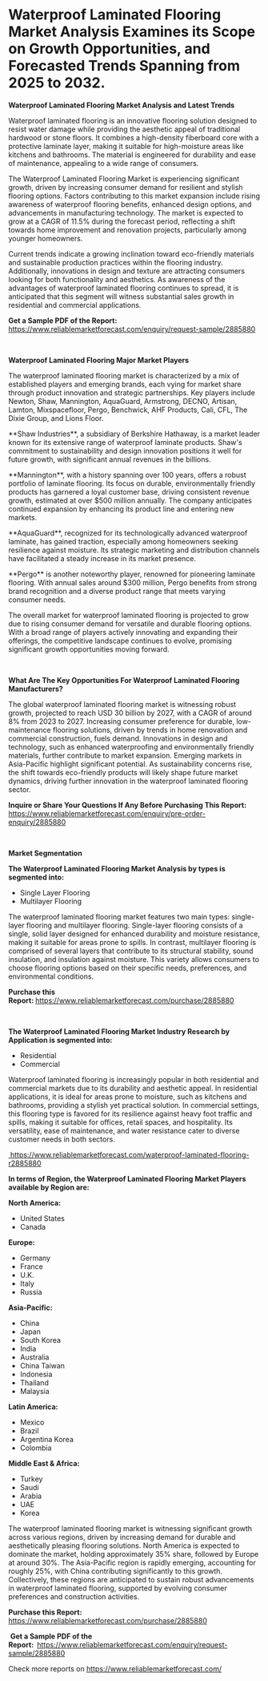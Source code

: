 <p><h1>Waterproof Laminated Flooring Market Analysis Examines its Scope on Growth Opportunities, and Forecasted Trends Spanning from 2025 to 2032.</h1></p><p><strong>Waterproof Laminated Flooring Market Analysis and Latest Trends</strong></p>
<p><p>Waterproof laminated flooring is an innovative flooring solution designed to resist water damage while providing the aesthetic appeal of traditional hardwood or stone floors. It combines a high-density fiberboard core with a protective laminate layer, making it suitable for high-moisture areas like kitchens and bathrooms. The material is engineered for durability and ease of maintenance, appealing to a wide range of consumers.</p><p>The Waterproof Laminated Flooring Market is experiencing significant growth, driven by increasing consumer demand for resilient and stylish flooring options. Factors contributing to this market expansion include rising awareness of waterproof flooring benefits, enhanced design options, and advancements in manufacturing technology. The market is expected to grow at a CAGR of 11.5% during the forecast period, reflecting a shift towards home improvement and renovation projects, particularly among younger homeowners.</p><p>Current trends indicate a growing inclination toward eco-friendly materials and sustainable production practices within the flooring industry. Additionally, innovations in design and texture are attracting consumers looking for both functionality and aesthetics. As awareness of the advantages of waterproof laminated flooring continues to spread, it is anticipated that this segment will witness substantial sales growth in residential and commercial applications.</p></p>
<p><strong>Get a Sample PDF of the Report:&nbsp;</strong> <a href="https://www.reliablemarketforecast.com/enquiry/request-sample/2885880?utm_campaign=2315&utm_medium=2&utm_source=Github&utm_content=ia&utm_term=13032025&utm_id=waterproof-laminated-flooring">https://www.reliablemarketforecast.com/enquiry/request-sample/2885880</a></p>
<p>&nbsp;</p>
<p><strong>Waterproof Laminated Flooring Major Market Players</strong></p>
<p><p>The waterproof laminated flooring market is characterized by a mix of established players and emerging brands, each vying for market share through product innovation and strategic partnerships. Key players include Newton, Shaw, Mannington, AquaGuard, Armstrong, DECNO, Artisan, Lamton, Mixspacefloor, Pergo, Benchwick, AHF Products, Cali, CFL, The Dixie Group, and Lions Floor.</p><p>**Shaw Industries**, a subsidiary of Berkshire Hathaway, is a market leader known for its extensive range of waterproof laminate products. Shaw's commitment to sustainability and design innovation positions it well for future growth, with significant annual revenues in the billions.</p><p>**Mannington**, with a history spanning over 100 years, offers a robust portfolio of laminate flooring. Its focus on durable, environmentally friendly products has garnered a loyal customer base, driving consistent revenue growth, estimated at over $500 million annually. The company anticipates continued expansion by enhancing its product line and entering new markets.</p><p>**AquaGuard**, recognized for its technologically advanced waterproof laminate, has gained traction, especially among homeowners seeking resilience against moisture. Its strategic marketing and distribution channels have facilitated a steady increase in its market presence.</p><p>**Pergo** is another noteworthy player, renowned for pioneering laminate flooring. With annual sales around $300 million, Pergo benefits from strong brand recognition and a diverse product range that meets varying consumer needs.</p><p>The overall market for waterproof laminated flooring is projected to grow due to rising consumer demand for versatile and durable flooring options. With a broad range of players actively innovating and expanding their offerings, the competitive landscape continues to evolve, promising significant growth opportunities moving forward.</p></p>
<p>&nbsp;</p>
<p><strong>What Are The Key Opportunities For Waterproof Laminated Flooring Manufacturers?</strong></p>
<p><p>The global waterproof laminated flooring market is witnessing robust growth, projected to reach USD 30 billion by 2027, with a CAGR of around 8% from 2023 to 2027. Increasing consumer preference for durable, low-maintenance flooring solutions, driven by trends in home renovation and commercial construction, fuels demand. Innovations in design and technology, such as enhanced waterproofing and environmentally friendly materials, further contribute to market expansion. Emerging markets in Asia-Pacific highlight significant potential. As sustainability concerns rise, the shift towards eco-friendly products will likely shape future market dynamics, driving further innovation in the waterproof laminated flooring sector.</p></p>
<p><strong>Inquire or Share Your Questions If Any Before Purchasing This Report:</strong> <a href="https://www.reliablemarketforecast.com/enquiry/pre-order-enquiry/2885880?utm_campaign=2315&utm_medium=2&utm_source=Github&utm_content=ia&utm_term=13032025&utm_id=waterproof-laminated-flooring">https://www.reliablemarketforecast.com/enquiry/pre-order-enquiry/2885880</a></p>
<p>&nbsp;</p>
<p><strong>Market Segmentation</strong></p>
<p><strong>The Waterproof Laminated Flooring Market Analysis by types is segmented into:</strong></p>
<p><ul><li>Single Layer Flooring</li><li>Multilayer Flooring</li></ul></p>
<p><p>The waterproof laminated flooring market features two main types: single-layer flooring and multilayer flooring. Single-layer flooring consists of a single, solid layer designed for enhanced durability and moisture resistance, making it suitable for areas prone to spills. In contrast, multilayer flooring is comprised of several layers that contribute to its structural stability, sound insulation, and insulation against moisture. This variety allows consumers to choose flooring options based on their specific needs, preferences, and environmental conditions.</p></p>
<p><strong>Purchase this Report:&nbsp;</strong><a href="https://www.reliablemarketforecast.com/purchase/2885880?utm_campaign=2315&utm_medium=2&utm_source=Github&utm_content=ia&utm_term=13032025&utm_id=waterproof-laminated-flooring">https://www.reliablemarketforecast.com/purchase/2885880</a></p>
<p>&nbsp;</p>
<p><strong>The Waterproof Laminated Flooring Market Industry Research by Application is segmented into:</strong></p>
<p><ul><li>Residential</li><li>Commercial</li></ul></p>
<p><p>Waterproof laminated flooring is increasingly popular in both residential and commercial markets due to its durability and aesthetic appeal. In residential applications, it is ideal for areas prone to moisture, such as kitchens and bathrooms, providing a stylish yet practical solution. In commercial settings, this flooring type is favored for its resilience against heavy foot traffic and spills, making it suitable for offices, retail spaces, and hospitality. Its versatility, ease of maintenance, and water resistance cater to diverse customer needs in both sectors.</p></p>
<p><a href="https://www.reliablemarketforecast.com/waterproof-laminated-flooring-r2885880?utm_campaign=2315&utm_medium=2&utm_source=Github&utm_content=ia&utm_term=13032025&utm_id=waterproof-laminated-flooring">&nbsp;https://www.reliablemarketforecast.com/waterproof-laminated-flooring-r2885880</a></p>
<p><strong>In terms of Region, the Waterproof Laminated Flooring Market Players available by Region are:</strong></p>
<p>
    <p> <strong> North America: </strong>
        <ul>
            <li>United States</li>
            <li>Canada</li>
        </ul>
        </p> 
    <p> <strong> Europe: </strong>
        <ul>
            <li>Germany</li>
            <li>France</li>
            <li>U.K.</li>
            <li>Italy</li>
            <li>Russia</li>
        </ul>
        </p> 
    <p> <strong> Asia-Pacific: </strong>
        <ul>
            <li>China</li>
            <li>Japan</li>
            <li>South Korea</li>
            <li>India</li>
            <li>Australia</li>
            <li>China Taiwan</li>
            <li>Indonesia</li>
            <li>Thailand</li>
            <li>Malaysia</li>
        </ul>
        </p> 
    <p> <strong> Latin America: </strong>
        <ul>
            <li>Mexico</li>
            <li>Brazil</li>
            <li>Argentina Korea</li>
            <li>Colombia</li>
        </ul>
        </p> 
    <p> <strong> Middle East & Africa: </strong>
        <ul>
            <li>Turkey</li>
            <li>Saudi</li>
            <li>Arabia</li>
            <li>UAE</li>
            <li>Korea</li>
        </ul>
    </p>
    </p>
<p><p>The waterproof laminated flooring market is witnessing significant growth across various regions, driven by increasing demand for durable and aesthetically pleasing flooring solutions. North America is expected to dominate the market, holding approximately 35% share, followed by Europe at around 30%. The Asia-Pacific region is rapidly emerging, accounting for roughly 25%, with China contributing significantly to this growth. Collectively, these regions are anticipated to sustain robust advancements in waterproof laminated flooring, supported by evolving consumer preferences and construction activities.</p></p>
<p><strong>Purchase this Report: </strong><a href="https://www.reliablemarketforecast.com/purchase/2885880?utm_campaign=2315&utm_medium=2&utm_source=Github&utm_content=ia&utm_term=13032025&utm_id=waterproof-laminated-flooring">https://www.reliablemarketforecast.com/purchase/2885880</a></p>
<p>&nbsp;<strong>Get a Sample PDF of the Report:&nbsp;&nbsp;</strong><a href="https://www.reliablemarketforecast.com/enquiry/request-sample/2885880?utm_campaign=2315&utm_medium=2&utm_source=Github&utm_content=ia&utm_term=13032025&utm_id=waterproof-laminated-flooring">https://www.reliablemarketforecast.com/enquiry/request-sample/2885880</a></p>
<p><strong></strong></p>
<p>Check more reports on <a href="https://www.reliablemarketforecast.com/?utm_campaign=2315&utm_medium=2&utm_source=Github&utm_content=ia&utm_term=13032025&utm_id=waterproof-laminated-flooring">https://www.reliablemarketforecast.com/</a></p>
